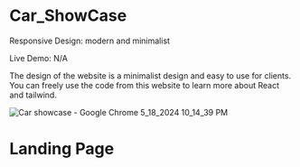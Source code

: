 # Car_ShowCase

Responsive Design: modern and minimalist 

Live Demo: N/A

The design of the website is a minimalist design and easy to use for clients. You can freely use the code from this website to learn more about React and tailwind.

![Car showcase - Google Chrome 5_18_2024 10_14_39 PM](https://github.com/akmweb/car_showcase/assets/150655160/767e0635-da7d-47a5-abd3-3de753d5e0ba)
# Landing Page



